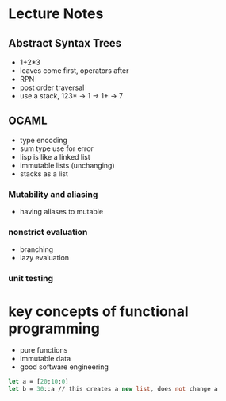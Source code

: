 # Lecture Notes

## Abstract Syntax Trees
- 1+2*3
- leaves come first, operators after
- RPN
- post order traversal
- use a stack, 123* -> 1 -> 1+ -> 7

## OCAML
- type encoding
- sum type use for error
- lisp is like a linked list
- immutable lists (unchanging)
- stacks as a list

### Mutability and aliasing
- having aliases to mutable 

### nonstrict evaluation
- branching 
- lazy evaluation

### unit testing

# key concepts of functional programming
- pure functions
- immutable data
- good software engineering

```ocaml
let a = [20;10;0]
let b = 30::a // this creates a new list, does not change a

```
